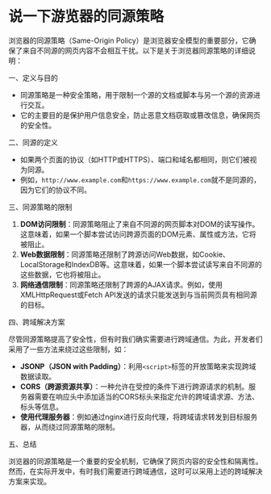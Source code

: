 # **说一下游览器的同源策略**

浏览器的同源策略（Same-Origin Policy）是浏览器安全模型的重要部分，它确保了来自不同源的网页内容不会相互干扰。以下是关于浏览器同源策略的详细说明：

一、定义与目的

- 同源策略是一种安全策略，用于限制一个源的文档或脚本与另一个源的资源进行交互。
- 它的主要目的是保护用户信息安全，防止恶意文档窃取或篡改信息，确保网页的安全性。

二、同源的定义

- 如果两个页面的协议（如HTTP或HTTPS）、端口和域名都相同，则它们被视为同源。
- 例如，`http://www.example.com`和`https://www.example.com`就不是同源的，因为它们的协议不同。

三、同源策略的限制

1. **DOM访问限制**：同源策略阻止了来自不同源的网页脚本对DOM的读写操作。这意味着，如果一个脚本尝试访问跨源页面的DOM元素、属性或方法，它将被阻止。
2. **Web数据限制**：同源策略还限制了跨源访问Web数据，如Cookie、LocalStorage和IndexDB等。这意味着，如果一个脚本尝试读写来自不同源的这些数据，它也将被阻止。
3. **网络通信限制**：同源策略还限制了跨源的AJAX请求。例如，使用XMLHttpRequest或Fetch API发送的请求只能发送到与当前网页具有相同源的目标。

四、跨域解决方案

尽管同源策略提高了安全性，但有时我们确实需要进行跨域通信。为此，开发者们采用了一些方法来绕过这些限制，如：

- **JSONP（JSON with Padding）**：利用`<script>`标签的开放策略来实现跨域数据读取。
- **CORS（跨源资源共享）**：一种允许在受控的条件下进行跨源请求的机制。服务器需要在响应头中添加适当的CORS标头来指定允许的跨域请求源、方法、标头等信息。
- **使用代理服务器**：例如通过nginx进行反向代理，将跨域请求转发到目标服务器，从而绕过同源策略的限制。

五、总结

浏览器的同源策略是一个重要的安全机制，它确保了网页内容的安全性和隔离性。然而，在实际开发中，有时我们需要进行跨域通信，这时可以采用上述的跨域解决方案来实现。